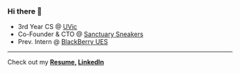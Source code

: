 ### Hi there 👋
- 3rd Year CS @ [UVic](https://uvic.ca)
- Co-Founder & CTO @ [Sanctuary Sneakers](https://sanctuarysneakers.com)
- Prev. Intern @ [BlackBerry UES](https://www.blackberry.com/us/en/products/unified-endpoint-security)

---

Check out my **[Resume](https://drive.google.com/file/d/1tqxcP_PtlgHdA7KvobG8id_lf97NSuA1/view?usp=sharing), [LinkedIn](https://www.linkedin.com/in/jason-thomo)**
